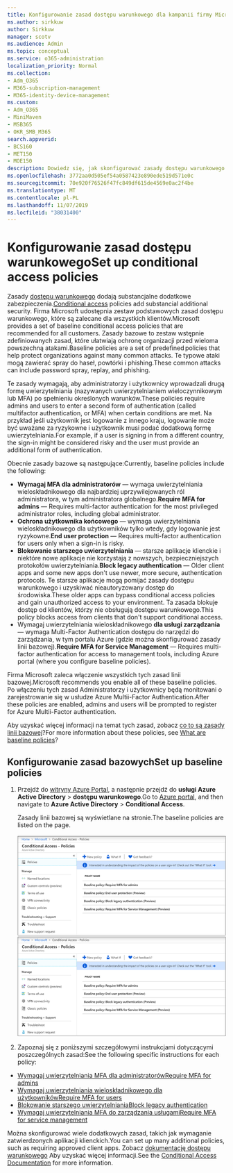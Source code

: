 ```yaml
---
title: Konfigurowanie zasad dostępu warunkowego dla kampanii firmy Microsoft 365
ms.author: sirkkuw
author: Sirkkuw
manager: scotv
ms.audience: Admin
ms.topic: conceptual
ms.service: o365-administration
localization_priority: Normal
ms.collection:
- Adm_O365
- M365-subscription-management
- M365-identity-device-management
ms.custom:
- Adm_O365
- MiniMaven
- MSB365
- OKR_SMB_M365
search.appverid:
- BCS160
- MET150
- MOE150
description: Dowiedz się, jak skonfigurować zasady dostępu warunkowego dla kampanii firmy Microsoft 365.
ms.openlocfilehash: 3772aa0d505ef54a0587423e890ede519d571e0c
ms.sourcegitcommit: 70e920f76526f47fc849df615de4569e0ac2f4be
ms.translationtype: MT
ms.contentlocale: pl-PL
ms.lasthandoff: 11/07/2019
ms.locfileid: "38031400"
---
```

# <a name="set-up-conditional-access-policies"></a><span data-ttu-id="fd559-103">Konfigurowanie zasad dostępu warunkowego</span><span class="sxs-lookup"><span data-stu-id="fd559-103">Set up conditional access policies</span></span>

<span data-ttu-id="fd559-104">Zasady [dostępu warunkowego](https://docs.microsoft.com/azure/active-directory/conditional-access/overview) dodają substancjalne dodatkowe zabezpieczenia.</span><span class="sxs-lookup"><span data-stu-id="fd559-104">[Conditional access](https://docs.microsoft.com/azure/active-directory/conditional-access/overview) policies add substancial additional security.</span></span> <span data-ttu-id="fd559-105">Firma Microsoft udostępnia zestaw podstawowych zasad dostępu warunkowego, które są zalecane dla wszystkich klientów.</span><span class="sxs-lookup"><span data-stu-id="fd559-105">Microsoft provides a set of baseline conditional access policies that are recommended for all customers.</span></span> <span data-ttu-id="fd559-106">Zasady bazowe to zestaw wstępnie zdefiniowanych zasad, które ułatwiają ochronę organizacji przed wieloma powszechną atakami.</span><span class="sxs-lookup"><span data-stu-id="fd559-106">Baseline policies are a set of predefined policies that help protect organizations against many common attacks.</span></span> <span data-ttu-id="fd559-107">Te typowe ataki mogą zawierać spray do haseł, powtórki i phishing.</span><span class="sxs-lookup"><span data-stu-id="fd559-107">These common attacks can include password spray, replay, and phishing.</span></span>

<span data-ttu-id="fd559-108">Te zasady wymagają, aby administratorzy i użytkownicy wprowadzali drugą formę uwierzytelniania (nazywanych uwierzytelnianiem wieloczynnikowym lub MFA) po spełnieniu określonych warunków.</span><span class="sxs-lookup"><span data-stu-id="fd559-108">These policies require admins and users to enter a second form of authentication (called multifactor authentication, or MFA) when certain conditions are met.</span></span> <span data-ttu-id="fd559-109">Na przykład jeśli użytkownik jest logowanie z innego kraju, logowanie może być uważane za ryzykowne i użytkownik musi podać dodatkową formę uwierzytelniania.</span><span class="sxs-lookup"><span data-stu-id="fd559-109">For example, if a user is signing in from a different country, the sign-in might be considered risky and the user must provide an additional form of authentication.</span></span> 

<span data-ttu-id="fd559-110">Obecnie zasady bazowe są następujące:</span><span class="sxs-lookup"><span data-stu-id="fd559-110">Currently, baseline policies include the following:</span></span>
- <span data-ttu-id="fd559-111">**Wymagaj MFA dla administratorów** — wymaga uwierzytelniania wieloskładnikowego dla najbardziej uprzywilejowanych ról administratora, w tym administratora globalnego.</span><span class="sxs-lookup"><span data-stu-id="fd559-111">**Require MFA for admins** — Requires multi-factor authentication for the most privileged administrator roles, including global administrator.</span></span>
- <span data-ttu-id="fd559-112">**Ochrona użytkownika końcowego** — wymaga uwierzytelniania wieloskładnikowego dla użytkowników tylko wtedy, gdy logowanie jest ryzykowne.</span><span class="sxs-lookup"><span data-stu-id="fd559-112">**End user protection** — Requires multi-factor authentication for users only when a sign-in is risky.</span></span> 
- <span data-ttu-id="fd559-113">**Blokowanie starszego uwierzytelniania** — starsze aplikacje klienckie i niektóre nowe aplikacje nie korzystają z nowszych, bezpieczniejszych protokołów uwierzytelniania.</span><span class="sxs-lookup"><span data-stu-id="fd559-113">**Block legacy authentication** — Older client apps and some new apps don't use newer, more secure, authentication protocols.</span></span> <span data-ttu-id="fd559-114">Te starsze aplikacje mogą pomijać zasady dostępu warunkowego i uzyskiwać nieautoryzowany dostęp do środowiska.</span><span class="sxs-lookup"><span data-stu-id="fd559-114">These older apps can bypass conditional access policies and gain unauthorized access to your environment.</span></span> <span data-ttu-id="fd559-115">Ta zasada blokuje dostęp od klientów, którzy nie obsługują dostępu warunkowego.</span><span class="sxs-lookup"><span data-stu-id="fd559-115">This policy blocks access from clients that don't support conditional access.</span></span> 
- <span data-ttu-id="fd559-116">Wymagaj uwierzytelniania wieloskładnikowego **dla usługi zarządzania** — wymaga Multi-Factor Authentication dostępu do narzędzi do zarządzania, w tym portalu Azure (gdzie można skonfigurować zasady linii bazowej).</span><span class="sxs-lookup"><span data-stu-id="fd559-116">**Require MFA for Service Management** — Requires multi-factor authentication for access to management tools, including Azure portal (where you configure baseline policies).</span></span> 

<span data-ttu-id="fd559-117">Firma Microsoft zaleca włączenie wszystkich tych zasad linii bazowej.</span><span class="sxs-lookup"><span data-stu-id="fd559-117">Microsoft recommends you enable all of these baseline policies.</span></span> <span data-ttu-id="fd559-118">Po włączeniu tych zasad Administratorzy i użytkownicy będą monitowani o zarejestrowanie się w usłudze Azure Multii-Factor Authentication.</span><span class="sxs-lookup"><span data-stu-id="fd559-118">After these policies are enabled, admins and users will be prompted to register for Azure Multii-Factor authentication.</span></span>

<span data-ttu-id="fd559-119">Aby uzyskać więcej informacji na temat tych zasad, zobacz [co to są zasady linii bazowej](https://docs.microsoft.com/azure/active-directory/conditional-access/concept-baseline-protection)?</span><span class="sxs-lookup"><span data-stu-id="fd559-119">For more information about these policies, see [What are baseline policies](https://docs.microsoft.com/azure/active-directory/conditional-access/concept-baseline-protection)?</span></span>


## <a name="set-up-baseline-policies"></a><span data-ttu-id="fd559-120">Konfigurowanie zasad bazowych</span><span class="sxs-lookup"><span data-stu-id="fd559-120">Set up baseline policies</span></span>

1. <span data-ttu-id="fd559-121">Przejdź do [witryny Azure Portal](https://portal.azure.com), a następnie przejdź do **usługi Azure Active Directory** \> **dostępu warunkowego**.</span><span class="sxs-lookup"><span data-stu-id="fd559-121">Go to [Azure portal](https://portal.azure.com), and then navigate to **Azure Active Directory** \> **Conditional Access**.</span></span>
    
    <span data-ttu-id="fd559-122">Zasady linii bazowej są wyświetlane na stronie.</span><span class="sxs-lookup"><span data-stu-id="fd559-122">The baseline policies are listed on the page.</span></span> <br/> <br/>
    <span data-ttu-id="fd559-123">![Strona, która zawiera listę zasad bazowych dla dostępu warunkowego.](media/baslinepolicies.png)</span><span class="sxs-lookup"><span data-stu-id="fd559-123">![Page that lists baseline policies for conditional access.](media/baslinepolicies.png)</span></span>
1. <span data-ttu-id="fd559-124">Zapoznaj się z poniższymi szczegółowymi instrukcjami dotyczącymi poszczególnych zasad:</span><span class="sxs-lookup"><span data-stu-id="fd559-124">See the following specific instructions for each policy:</span></span>

  - [<span data-ttu-id="fd559-125">Wymagaj uwierzytelniania MFA dla administratorów</span><span class="sxs-lookup"><span data-stu-id="fd559-125">Require MFA for admins</span></span>](https://docs.microsoft.com/azure/active-directory/conditional-access/howto-baseline-protect-administrators)
- [<span data-ttu-id="fd559-126">Wymagaj uwierzytelniania wieloskładnikowego dla użytkowników</span><span class="sxs-lookup"><span data-stu-id="fd559-126">Require MFA for users</span></span>](https://docs.microsoft.com/azure/active-directory/conditional-access/howto-baseline-protect-end-users)  
 - [<span data-ttu-id="fd559-127">Blokowanie starszego uwierzytelniania</span><span class="sxs-lookup"><span data-stu-id="fd559-127">Block legacy authentication</span></span>](https://docs.microsoft.com/azure/active-directory/conditional-access/howto-baseline-protect-legacy-auth)
  - [<span data-ttu-id="fd559-128">Wymagaj uwierzytelniania MFA do zarządzania usługami</span><span class="sxs-lookup"><span data-stu-id="fd559-128">Require MFA for service management</span></span>](https://docs.microsoft.com/azure/active-directory/conditional-access/howto-baseline-protect-azure)

<span data-ttu-id="fd559-129">Można skonfigurować wiele dodatkowych zasad, takich jak wymaganie zatwierdzonych aplikacji klienckich.</span><span class="sxs-lookup"><span data-stu-id="fd559-129">You can set up many additional policies, such as requiring approved client apps.</span></span> <span data-ttu-id="fd559-130">Zobacz [dokumentację dostępu warunkowego](https://docs.microsoft.com/azure/active-directory/conditional-access/) Aby uzyskać więcej informacji.</span><span class="sxs-lookup"><span data-stu-id="fd559-130">See the [Conditional Access Documentation](https://docs.microsoft.com/azure/active-directory/conditional-access/) for more information.</span></span>